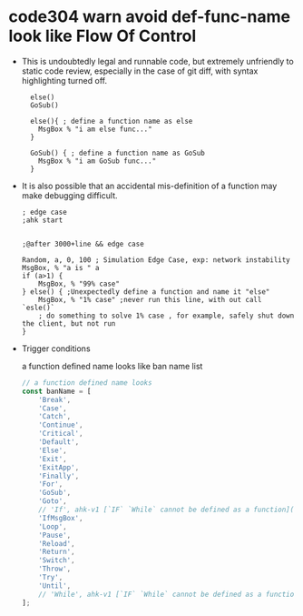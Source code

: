 # code304 warn avoid def-func-name look like Flow Of Control

- This is undoubtedly legal and runnable code, but extremely unfriendly to static code review, especially in the case of git diff, with syntax highlighting turned off.

  ```ahk
    else()
    GoSub()

    else(){ ; define a function name as else
      MsgBox % "i am else func..."
    }

    GoSub() { ; define a function name as GoSub
      MsgBox % "i am GoSub func..."
    }
  ```

- It is also possible that an accidental mis-definition of a function may make debugging difficult.

  ```ahk
  ; edge case
  ;ahk start


  ;@after 3000+line && edge case

  Random, a, 0, 100 ; Simulation Edge Case, exp: network instability
  MsgBox, % "a is " a
  if (a>1) {
      MsgBox, % "99% case"
  } else() { ;Unexpectedly define a function and name it "else"
      MsgBox, % "1% case" ;never run this line, with out call `esle()`
      ; do something to solve 1% case , for example, safely shut down the client, but not run
  }
  ```

- Trigger conditions

  a function defined name looks like ban name list

  ```js
  // a function defined name looks
  const banName = [
      'Break',
      'Case',
      'Catch',
      'Continue',
      'Critical',
      'Default',
      'Else',
      'Exit',
      'ExitApp',
      'Finally',
      'For',
      'GoSub',
      'Goto',
      // 'If', ahk-v1 [`IF` `While` cannot be defined as a function](https://github.com/AutoHotkey/AutoHotkey/blob/v1.1/source/script.cpp#L1404)
      'IfMsgBox',
      'Loop',
      'Pause',
      'Reload',
      'Return',
      'Switch',
      'Throw',
      'Try',
      'Until',
      // 'While', ahk-v1 [`IF` `While` cannot be defined as a function](https://github.com/AutoHotkey/AutoHotkey/blob/v1.1/source/script.cpp#L1404)
  ];
  ```

